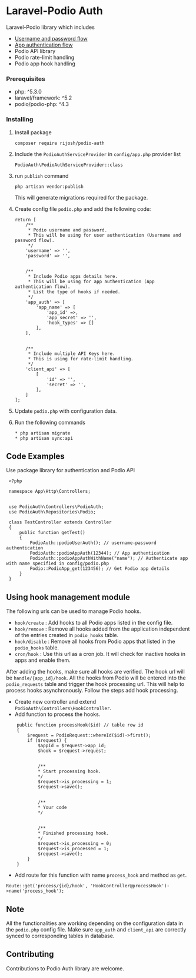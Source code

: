 # Laravel-Podio Auth

Laravel-Podio library which includes
* [Username and password flow](https://developers.podio.com/authentication/username_password)
* [App authentication flow](https://developers.podio.com/authentication/app_auth)
* Podio API library
* Podio rate-limit handling
* Podio app hook handling




### Prerequisites
* php: ^5.3.0
* laravel/framework: ^5.2
* podio/podio-php: ^4.3

### Installing

1. Install package
   ```
   composer require rijosh/podio-auth
   ``` 
2. Include the `PodioAuthServiceProvider` in `config/app.php` provider list
   ```
   PodioAuth\PodioAuthServiceProvider::class
   ``` 
3. run `publish` command
   ```
   php artisan vendor:publish
   ``` 
   This will generate migrations required for the package.
   
4. Create config file `podio.php` and add the following code:
   ```
   return [
       /**
        * Podio username and password.
        * This will be using for user authentication (Username and password flow).
        */
       'username' => '',
       'password' => '',
   
   
       /**
        * Include Podio apps details here.
        * This will be using for app authentication (App authentication flow).
        * List the type of hooks if needed.
        */
       'app_auth' => [
           'app_name' => [
               'app_id' =>,
               'app_secret' => '',
               'hook_types' => []
           ],
       ],
   
   
       /**
        * Include multiple API Keys here.
        * This is using for rate-limit handling.
        */
       'client_api' => [
           [
               'id' => '',
               'secret' => '',
           ],
       ]
   ];
   ```
5. Update `podio.php` with configuration data.
6. Run the following commands    
   ```
   * php artisan migrate
   * php artisan sync:api
   
   ``` 


## Code Examples

Use package library for authentication and Podio API

```
 <?php
 
 namespace App\Http\Controllers;
 
 
 use PodioAuth\Controllers\PodioAuth;
 use PodioAuth\Repositories\Podio;
 
 class TestController extends Controller
 {
     public function getTest()
     {
         PodioAuth::podioUserAuth(); // username-password authentication
         PodioAuth::podioAppAuth(12344); // App authentication
         PodioAuth::podioAppAuthWithName("name"); // Authenticate app with name specified in config/podio.php
         Podio::PodioApp_get(123456); // Get Podio app details
     }
 }
```

## Using hook management module

The following urls can be used to manage Podio hooks.

* `hook/create` : Add hooks to all Podio apps listed in the config file.
* `hook/remove` : Remove all hooks added from the application independent of the entries created in `podio_hooks` table.
* `hook/disable` : Remove all hooks from Podio apps that listed in the `podio_hooks` table.
* `cron/hook` : Use this url as a cron job. It will check for inactive hooks in apps and enable them.

After adding the hooks, make sure all hooks are verified. The hook url will be `handle/{app_id}/hook`. All the hooks from Podio will be entered into the `podio_requests` table and trigger the hook processing url. This will help to process hooks asynchronously. Follow the steps add hook processing.
* Create new controller and extend `PodioAuth\Controllers\HookController`.
* Add function to process the hooks.
```
    public function processHook($id) // table row id
    {
        $request = PodioRequest::whereId($id)->first(); 
        if ($request) {
            $appId = $request->app_id;
            $hook = $request->request;

             
            /**
            * Start processing hook.
            */
            $request->is_processing = 1;
            $request->save();


            /**
            * Your code
            */


            /**
            * Finished processing hook.
            */
            $request->is_processing = 0;
            $request->is_processed = 1;
            $request->save();
        }
    }
```
* Add route for this function with name `process_hook` and method as `get`.
```
Route::get('process/{id}/hook', 'HookController@processHook')->name('process_hook');
```

## Note
All the functionalities are working depending on the configuration data in the `podio.php` config file. Make sure `app_auth` and `client_api` are correctly synced to corresponding tables in database.

## Contributing

Contributions to Podio Auth library are welcome.